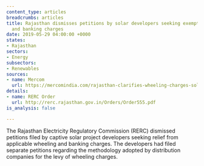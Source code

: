 ```yaml
---
content_type: articles
breadcrumbs: articles
title: Rajasthan dismisses petitions by solar developers seeking exemptions from wheeling
  and banking charges
date: 2019-05-29 04:00:00 +0000
states:
- Rajasthan
sectors:
- Energy
subsectors:
- Renewables
sources:
- name: Mercom
  url: https://mercomindia.com/rajasthan-clarifies-wheeling-charges-solar/
details:
- name: RERC Order
  url: http://rerc.rajasthan.gov.in/Orders/Order555.pdf
is_analysis: false

---
```

The Rajasthan Electricity Regulatory Commission (RERC) dismissed petitions filed by captive solar project developers seeking relief from applicable wheeling and banking charges. The developers had filed separate petitions regarding the methodology adopted by distribution companies for the levy of wheeling charges.